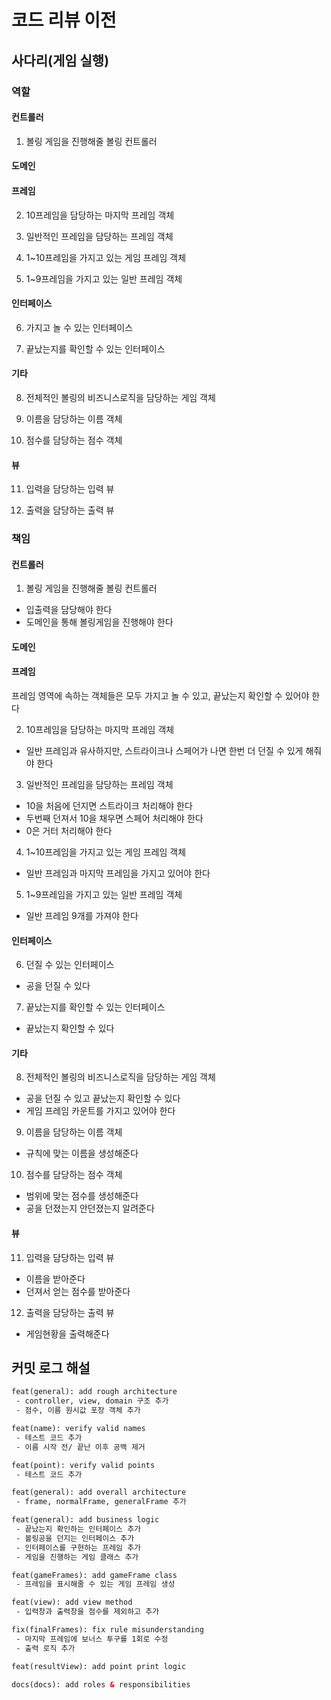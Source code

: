# 코드 리뷰 이전

## 사다리(게임 실행)

### 역할

#### 컨트롤러

1. 볼링 게임을 진행해줄 볼링 컨트롤러

#### 도메인

#### 프레임

2. 10프레임을 담당하는 마지막 프레임 객체

3. 일반적인 프레임을 담당하는 프레임 객체

4. 1~10프레임을 가지고 있는 게임 프레임 객체
   
5. 1~9프레임을 가지고 있는 일반 프레임 객체 

#### 인터페이스

6. 가지고 놀 수 있는 인터페이스

7. 끝났는지를 확인할 수 있는 인터페이스

#### 기타

8. 전체적인 볼링의 비즈니스로직을 담당하는 게임 객체

9. 이름을 담당하는 이름 객체

10. 점수를 담당하는 점수 객체

#### 뷰

11. 입력을 담당하는 입력 뷰

12. 출력을 담당하는 출력 뷰

### 책임

#### 컨트롤러

1. 볼링 게임을 진행해줄 볼링 컨트롤러

- 입출력을 담당해야 한다
- 도메인을 통해 볼링게임을 진행해야 한다

#### 도메인

#### 프레임

프레임 영역에 속하는 객체들은 모두 가지고 놀 수 있고, 끝났는지 확인할 수 있어야 한다

2. 10프레임을 담당하는 마지막 프레임 객체

- 일반 프레임과 유사하지만, 스트라이크나 스페어가 나면 한번 더 던질 수 있게 해줘야 한다

3. 일반적인 프레임을 담당하는 프레임 객체

- 10을 처음에 던지면 스트라이크 처리해야 한다
- 두번째 던져서 10을 채우면 스페어 처리해야 한다
- 0은 거터 처리해야 한다

4. 1~10프레임을 가지고 있는 게임 프레임 객체

- 일반 프레임과 마지막 프레임을 가지고 있어야 한다

5. 1~9프레임을 가지고 있는 일반 프레임 객체

- 일반 프레임 9개를 가져야 한다

#### 인터페이스

6. 던질 수 있는 인터페이스

- 공을 던질 수 있다

7. 끝났는지를 확인할 수 있는 인터페이스

- 끝났는지 확인할 수 있다

#### 기타

8. 전체적인 볼링의 비즈니스로직을 담당하는 게임 객체

- 공을 던질 수 있고 끝났는지 확인할 수 있다
- 게임 프레임 카운트를 가지고 있어야 한다

9. 이름을 담당하는 이름 객체

- 규칙에 맞는 이름을 생성해준다

10. 점수를 담당하는 점수 객체

- 범위에 맞는 점수를 생성해준다
- 공을 던졌는지 안던졌는지 알려준다

#### 뷰

11. 입력을 담당하는 입력 뷰

- 이름을 받아준다
- 던져서 얻는 점수를 받아준다

12. 출력을 담당하는 출력 뷰

- 게임현황을 출력해준다

## 커밋 로그 해설

```html
feat(general): add rough architecture
 - controller, view, domain 구조 추가
 - 점수, 이름 원시값 포장 객체 추가

feat(name): verify valid names
 - 테스트 코드 추가
 - 이름 시작 전/ 끝난 이후 공백 제거

feat(point): verify valid points
 - 테스트 코드 추가

feat(general): add overall architecture
 - frame, normalFrame, generalFrame 추가

feat(general): add business logic
 - 끝났는지 확인하는 인터페이스 추가
 - 볼링공을 던지는 인터페이스 추가
 - 인터페이스를 구현하는 프레임 추가
 - 게임을 진행하는 게임 클래스 추가

feat(gameFrames): add gameFrame class
 - 프레임을 표시해줄 수 있는 게임 프레임 생성

feat(view): add view method
 - 입력창과 출력창을 점수를 제외하고 추가 

fix(finalFrames): fix rule misunderstanding
 - 마지막 프레임에 보너스 투구를 1회로 수정
 - 출력 로직 추가

feat(resultView): add point print logic

docs(docs): add roles & responsibilities
```
